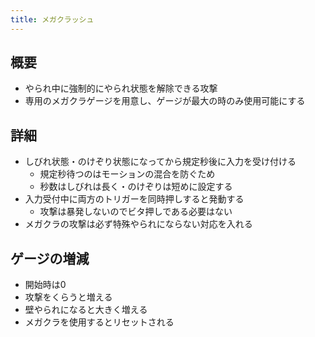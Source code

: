 ```yaml
---
title: メガクラッシュ
---
```


## 概要
* やられ中に強制的にやられ状態を解除できる攻撃
* 専用のメガクラゲージを用意し、ゲージが最大の時のみ使用可能にする

## 詳細
* しびれ状態・のけぞり状態になってから規定秒後に入力を受け付ける
    * 規定秒待つのはモーションの混合を防ぐため
    * 秒数はしびれは長く・のけぞりは短めに設定する
* 入力受付中に両方のトリガーを同時押しすると発動する
    * 攻撃は暴発しないのでビタ押しである必要はない
* メガクラの攻撃は必ず特殊やられにならない対応を入れる

## ゲージの増減
* 開始時は0
* 攻撃をくらうと増える
* 壁やられになると大きく増える
* メガクラを使用するとリセットされる

